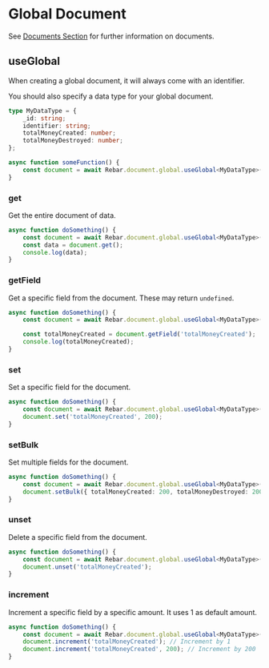 # Global Document

See [Documents Section](./index.md) for further information on documents.

## useGlobal

When creating a global document, it will always come with an identifier.

You should also specify a data type for your global document.

```ts
type MyDataType = {
    _id: string;
    identifier: string;
    totalMoneyCreated: number;
    totalMoneyDestroyed: number;
};

async function someFunction() {
    const document = await Rebar.document.global.useGlobal<MyDataType>('my-cool-global-document');
}
```

### get

Get the entire document of data.

```ts
async function doSomething() {
    const document = await Rebar.document.global.useGlobal<MyDataType>('my-identifier-goes-here-for-my-document');
    const data = document.get();
    console.log(data);
}
```

### getField

Get a specific field from the document. These may return `undefined`.

```ts
async function doSomething() {
    const document = await Rebar.document.global.useGlobal<MyDataType>('my-identifier-goes-here-for-my-document');

    const totalMoneyCreated = document.getField('totalMoneyCreated');
    console.log(totalMoneyCreated);
}
```

### set

Set a specific field for the document.

```ts
async function doSomething() {
    const document = await Rebar.document.global.useGlobal<MyDataType>('my-identifier-goes-here-for-my-document');
    document.set('totalMoneyCreated', 200);
}
```

### setBulk

Set multiple fields for the document.

```ts
async function doSomething() {
    const document = await Rebar.document.global.useGlobal<MyDataType>('my-identifier-goes-here-for-my-document');
    document.setBulk({ totalMoneyCreated: 200, totalMoneyDestroyed: 200 });
}
```


### unset

Delete a specific field from the document.

```ts
async function doSomething() {
    const document = await Rebar.document.global.useGlobal<MyDataType>('my-identifier-goes-here-for-my-document');
    document.unset('totalMoneyCreated');
}
```

### increment

Increment a specific field by a specific amount. It uses 1 as default amount.

```ts
async function doSomething() {
    const document = await Rebar.document.global.useGlobal<MyDataType>('my-identifier-goes-here-for-my-document');
    document.increment('totalMoneyCreated'); // Increment by 1
    document.increment('totalMoneyCreated', 200); // Increment by 200
}
```
